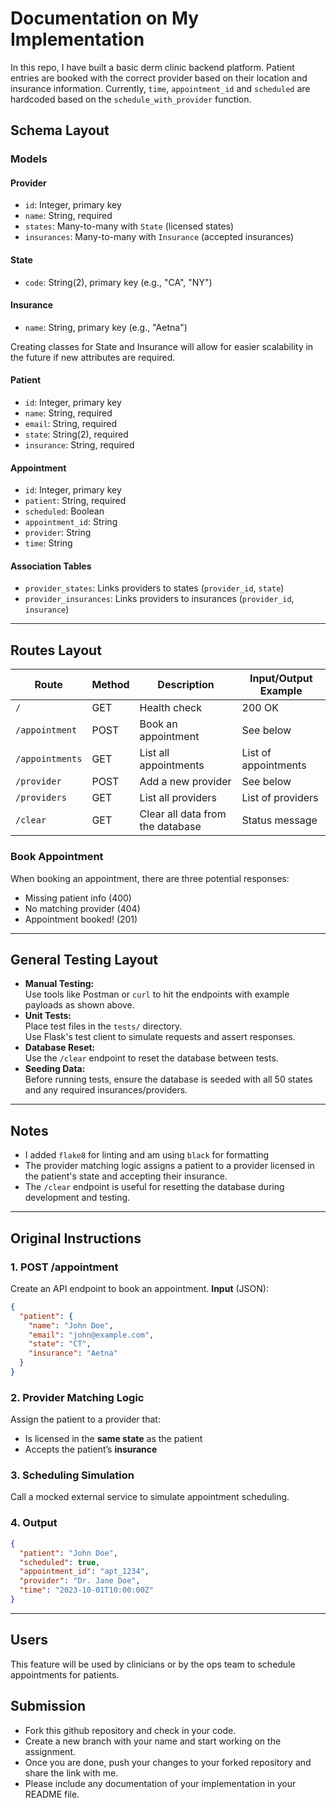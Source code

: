# Documentation on My Implementation

In this repo, I have built a basic derm clinic backend platform. Patient entries are booked with the correct provider based on their location and insurance information. Currently, `time`, `appointment_id` and `scheduled` are hardcoded based on the `schedule_with_provider` function.

## Schema Layout

### Models

#### Provider
- `id`: Integer, primary key
- `name`: String, required
- `states`: Many-to-many with `State` (licensed states)
- `insurances`: Many-to-many with `Insurance` (accepted insurances)

#### State
- `code`: String(2), primary key (e.g., "CA", "NY")

#### Insurance
- `name`: String, primary key (e.g., "Aetna")

Creating classes for State and Insurance will allow for easier scalability in the future if new attributes are required.

#### Patient
- `id`: Integer, primary key
- `name`: String, required
- `email`: String, required
- `state`: String(2), required
- `insurance`: String, required

#### Appointment
- `id`: Integer, primary key
- `patient`: String, required
- `scheduled`: Boolean
- `appointment_id`: String
- `provider`: String
- `time`: String

#### Association Tables
- `provider_states`: Links providers to states (`provider_id`, `state`)
- `provider_insurances`: Links providers to insurances (`provider_id`, `insurance`)

---

## Routes Layout

| Route                | Method | Description                                 | Input/Output Example                |
|----------------------|--------|---------------------------------------------|-------------------------------------|
| `/`                  | GET    | Health check                                | 200 OK                             |
| `/appointment`       | POST   | Book an appointment                        | See below                          |
| `/appointments`      | GET    | List all appointments                      | List of appointments               |
| `/provider`          | POST   | Add a new provider                         | See below                          |
| `/providers`         | GET    | List all providers                         | List of providers                  |
| `/clear`             | GET    | Clear all data from the database           | Status message                     |

### Book Appointment

When booking an appointment, there are three potential responses:
- Missing patient info (400)
- No matching provider (404)
- Appointment booked! (201)

---

## General Testing Layout

- **Manual Testing:**  
  Use tools like Postman or `curl` to hit the endpoints with example payloads as shown above.
- **Unit Tests:**  
  Place test files in the `tests/` directory.  
  Use Flask's test client to simulate requests and assert responses.
- **Database Reset:**  
  Use the `/clear` endpoint to reset the database between tests.
- **Seeding Data:**  
  Before running tests, ensure the database is seeded with all 50 states and any required insurances/providers.

---

## Notes

- I added `flake8` for linting and am using `black` for formatting
- The provider matching logic assigns a patient to a provider licensed in the patient's state and accepting their insurance.
- The `/clear` endpoint is useful for resetting the database during development and testing.

---

## Original Instructions

### 1. **POST /appointment**
Create an API endpoint to book an appointment.
**Input** (JSON):
```json
{
  "patient": {
    "name": "John Doe",
    "email": "john@example.com",
    "state": "CT",
    "insurance": "Aetna"
  }
}
```

### 2. **Provider Matching Logic**
Assign the patient to a provider that:
- Is licensed in the **same state** as the patient
- Accepts the patient’s **insurance**

### 3. **Scheduling Simulation**
Call a mocked external service to simulate appointment scheduling.

### 4. **Output**
```json
{
  "patient": "John Doe",
  "scheduled": true,
  "appointment_id": "apt_1234",
  "provider": "Dr. Jane Doe",
  "time": "2023-10-01T10:00:00Z"
}
```

---

## Users
This feature will be used by clinicians or by the ops team to schedule appointments for patients.

## Submission
- Fork this github repository and check in your code.
- Create a new branch with your name and start working on the assignment.
- Once you are done, push your changes to your forked repository and share the link with me.
- Please include any documentation of your implementation in your README file.
